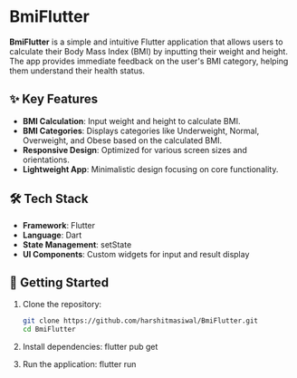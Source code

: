 # BmiFlutter

**BmiFlutter** is a simple and intuitive Flutter application that allows users to calculate their Body Mass Index (BMI) by inputting their weight and height. The app provides immediate feedback on the user's BMI category, helping them understand their health status.

## ✨ Key Features

- **BMI Calculation**: Input weight and height to calculate BMI.
- **BMI Categories**: Displays categories like Underweight, Normal, Overweight, and Obese based on the calculated BMI.
- **Responsive Design**: Optimized for various screen sizes and orientations.
- **Lightweight App**: Minimalistic design focusing on core functionality.

## 🛠️ Tech Stack

- **Framework**: Flutter
- **Language**: Dart
- **State Management**: setState
- **UI Components**: Custom widgets for input and result display

## 🚀 Getting Started

1. Clone the repository:

   ```bash
   git clone https://github.com/harshitmasiwal/BmiFlutter.git
   cd BmiFlutter
2. Install dependencies:
   flutter pub get
3. Run the application:
   flutter run
